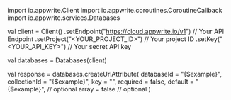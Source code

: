 import io.appwrite.Client
import io.appwrite.coroutines.CoroutineCallback
import io.appwrite.services.Databases

val client = Client()
    .setEndpoint("https://cloud.appwrite.io/v1") // Your API Endpoint
    .setProject("<YOUR_PROJECT_ID>") // Your project ID
    .setKey("<YOUR_API_KEY>") // Your secret API key

val databases = Databases(client)

val response = databases.createUrlAttribute(
    databaseId = "{$example}",
    collectionId = "{$example}",
    key = "",
    required = false,
    default = "{$example}", // optional
    array = false // optional
)
